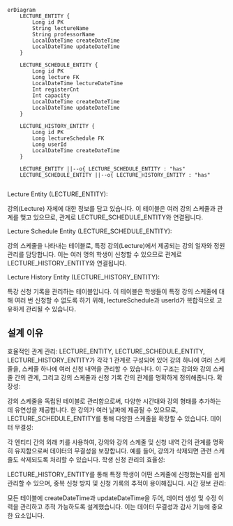 ```mermaid
erDiagram
    LECTURE_ENTITY {
        Long id PK
        String lectureName
        String professorName
        LocalDateTime createDateTime
        LocalDateTime updateDateTime
    }

    LECTURE_SCHEDULE_ENTITY {
        Long id PK
        Long lecture FK
        LocalDateTime lectureDateTime
        Int registerCnt
        Int capacity
        LocalDateTime createDateTime
        LocalDateTime updateDateTime
    }

    LECTURE_HISTORY_ENTITY {
        Long id PK
        Long lectureSchedule FK
        Long userId
        LocalDateTime createDateTime
    }

    LECTURE_ENTITY ||--o{ LECTURE_SCHEDULE_ENTITY : "has"
    LECTURE_SCHEDULE_ENTITY ||--o{ LECTURE_HISTORY_ENTITY : "has"


```

Lecture Entity (LECTURE_ENTITY):

강의(Lecture) 자체에 대한 정보를 담고 있습니다.
이 테이블은 여러 강의 스케줄과 관계를 맺고 있으므로,
관계로 LECTURE_SCHEDULE_ENTITY와 연결됩니다.


Lecture Schedule Entity (LECTURE_SCHEDULE_ENTITY):

강의 스케줄을 나타내는 테이블로, 특정 강의(Lecture)에서 제공되는 강의 일자와 정원 관리를 담당합니다.
이는 여러 명의 학생이 신청할 수 있으므로
관계로 LECTURE_HISTORY_ENTITY와 연결됩니다.


Lecture History Entity (LECTURE_HISTORY_ENTITY):

특강 신청 기록을 관리하는 테이블입니다.
이 테이블은 학생들이 특정 강의 스케줄에 대해 여러 번 신청할 수 없도록 하기 위해, lectureSchedule과 userId가 복합적으로 고유하게 관리될 수 있습니다.


## 설계 이유
효율적인 관계 관리:
LECTURE_ENTITY, LECTURE_SCHEDULE_ENTITY, LECTURE_HISTORY_ENTITY가 각각 1
관계로 구성되어 있어 강의 하나에 여러 스케줄을, 스케줄 하나에 여러 신청 내역을 관리할 수 있습니다. 이 구조는 강의와 강의 스케줄 간의 관계, 그리고 강의 스케줄과 신청 기록 간의 관계를 명확하게 정의해줍니다.
확장성:

강의 스케줄을 독립된 테이블로 관리함으로써, 다양한 시간대와 강의 형태를 추가하는 데 유연성을 제공합니다. 한 강의가 여러 날짜에 제공될 수 있으므로, LECTURE_SCHEDULE_ENTITY를 통해 다양한 스케줄을 확장할 수 있습니다.
데이터 무결성:

각 엔티티 간의 외래 키를 사용하여, 강의와 강의 스케줄 및 신청 내역 간의 관계를 명확히 유지함으로써 데이터의 무결성을 보장합니다. 예를 들어, 강의가 삭제되면 관련 스케줄도 삭제되도록 처리할 수 있습니다.
학생 신청 관리의 효율성:

LECTURE_HISTORY_ENTITY를 통해 특정 학생이 어떤 스케줄에 신청했는지를 쉽게 관리할 수 있으며, 중복 신청 방지 및 신청 기록의 추적이 용이해집니다.
시간 정보 관리:

모든 테이블에 createDateTime과 updateDateTime을 두어, 데이터 생성 및 수정 이력을 관리하고 추적 가능하도록 설계했습니다. 이는 데이터 무결성과 감사 기능에 중요한 요소입니다.
